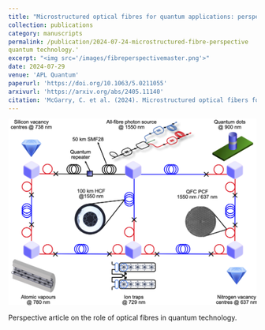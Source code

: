 ```yaml
---
title: "Microstructured optical fibres for quantum applications: perspective"
collection: publications
category: manuscripts
permalink: /publication/2024-07-24-microstructured-fibre-perspective
quantum technology.'
excerpt: "<img src='/images/fibreperspectivemaster.png'>"
date: 2024-07-29
venue: 'APL Quantum'
paperurl: 'https://doi.org/10.1063/5.0211055'
arxivurl: 'https://arxiv.org/abs/2405.11140'
citation: 'McGarry, C. et al. (2024). Microstructured optical fibers for quantum applications: Perspective. APL Quantum'
---
```


![Master figure from this paper, showing a schematic of optical fibres connecting various different architectures of quantum device. In-fibre requency conversion is used to enable communication between nodes operating at different wavelengths.](/images/fibreperspectivemaster.png)

Perspective article on the role of optical fibres in quantum technology.
